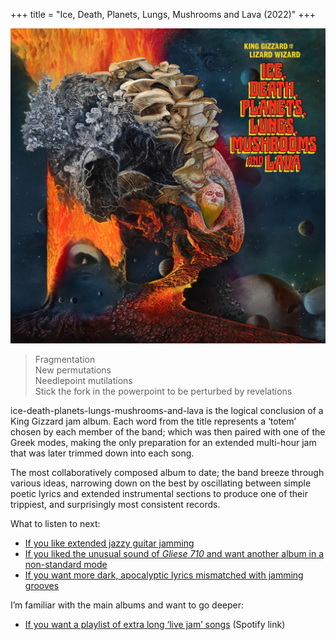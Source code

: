 +++
title = "Ice, Death, Planets, Lungs, Mushrooms and Lava (2022)"
+++

![album cover for Ice Death Planets Lungs Mushrooms And Lava](./cover.jpg)

> Fragmentation  
> New permutations  
> Needlepoint mutilations  
> Stick the fork in the powerpoint to be perturbed by revelations

ice-death-planets-lungs-mushrooms-and-lava is the logical conclusion of a King Gizzard jam album. Each word from the title represents a ‘totem’ chosen by each member of the band; which was then paired with one of the Greek modes, making the only preparation for an extended multi-hour jam that was later trimmed down into each song.

The most collaboratively composed album to date; the band breeze through various ideas, narrowing down on the best by oscillating between simple poetic lyrics and extended instrumental sections to produce one of their trippiest, and surprisingly most consistent records.

What to listen to next:

*   [If you like extended jazzy guitar jamming](/releases/quarters)
*   [If you liked the unusual sound of _Gliese 710_ and want another album in a non-standard mode](/releases/flying-microtonal-banana)
*   [If you want more dark, apocalyptic lyrics mismatched with jamming grooves](/releases/fishing-for-fishies)

I’m familiar with the main albums and want to go deeper:

*   [If you want a playlist of extra long ‘live jam’ songs](https://open.spotify.com/playlist/77cYJha9ttoOpZkZQOCid6?si=28d4f5ace4ed476a) (Spotify link)
